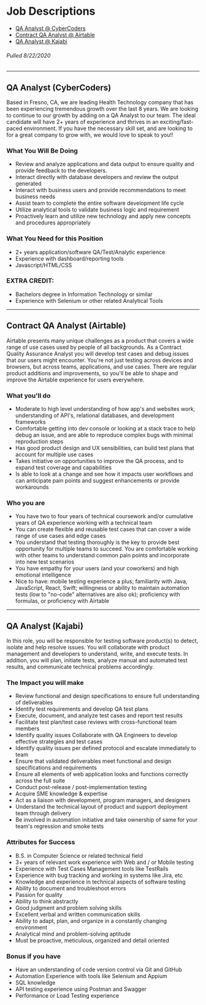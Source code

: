 # Job Descriptions

* [QA Analyst @ CyberCoders](#qa-analyst-(CyberCoders))
* [Contract QA Analyst @ Airtable](#contract-qa-analyst-(Airtable))
* [QA Analyst @ Kajabi](#qa-analyst-(kajabi))

###### Pulled 8/22/2020
- - -
## QA Analyst (CyberCoders)
Based in Fresno, CA, we are leading Health Technology company that has been experiencing tremendous growth over the last 8 years. We are looking to continue to our growth by adding on a QA Analyst to our team. The ideal candidate will have 2+ years of experience and thrives in an exciting/fast-paced environment. If you have the necessary skill set, and are looking to for a great company to grow with, we would love to speak to you!!
### What You Will Be Doing
- Review and analyze applications and data output to ensure quality and provide feedback to the developers.
- Interact directly with database developers and review the output generated
- Interact with business users and provide recommendations to meet business needs
- Assist team to complete the entire software development life cycle
- Utilize analytical tools to validate business logic and requirement
- Proactively learn and utilize new technology and apply new concepts and procedures appropriately
### What You Need for this Position
- 2+ years application/software QA/Test/Analytic experience
- Experience with dashboard/reporting tools
- Javascript/HTML/CSS

### EXTRA CREDIT:
- Bachelors degree in Information Technology or similar
- Experience with Selenium or other related Analytical Tools
- - - 

## Contract QA Analyst (Airtable)
Airtable presents many unique challenges as a product that covers a wide range of use cases used by people of all backgrounds. As a Contract Quality Assurance Analyst you will develop test cases and debug issues that our users might encounter. You're not just testing across devices and browsers, but across teams, applications, and use cases. There are regular product additions and improvements, so you'll be able to shape and improve the Airtable experience for users everywhere.

### What you'll do
* Moderate to high level understanding of how app's and websites work, understanding of API's, relational databases, and development frameworks
* Comfortable getting into dev console or looking at a stack trace to help debug an issue, and are able to reproduce complex bugs with minimal reproduction steps
* Has good product design and UX sensibilities, can build test plans that account for multiple use cases
* Takes initiative on opportunities to improve the QA process, and to expand test coverage and capabilities
* Is able to look at a change and see how it impacts user workflows and can anticipate pain points and suggest enhancements or provide workarounds
### Who you are
* You have two to four years of technical coursework and/or cumulative years of QA experience working with a technical team
* You can create flexible and reusable test cases that can cover a wide range of use cases and edge cases
* You understand that testing thoroughly is the key to provide best opportunity for multiple teams to succeed. You are comfortable working with other teams to understand common pain points and incorporate into new test scenarios
* You have empathy for your users (and your coworkers) and high emotional intelligence
* Nice to have: mobile testing experience a plus; familiarity with Java, JavaScript, React, Swift; willingness or ability to maintain automation tests (low to "no-code" alternatives are also ok); proficiency with formulas, or proficiency with Airtable
- - -
## QA Analyst (Kajabi)

In this role, you will be responsible for testing software product(s) to detect, isolate and help resolve issues. You will collaborate with product management and developers to understand, write, and execute tests. In addition, you will plan, initiate tests, analyze manual and automated test results, and communicate technical problems accordingly.

### The Impact you will make
* Review functional and design specifications to ensure full understanding of deliverables
* Identify test requirements and develop QA test plans
* Execute, document, and analyze test cases and report test results
* Facilitate test plan/test case reviews with cross-functional team members
* Identify quality issues Collaborate with QA Engineers to develop effective strategies and test cases
* Identify quality issues per defined protocol and escalate immediately to team
* Ensure that validated deliverables meet functional and design specifications and requirements
* Ensure all elements of web application looks and functions correctly across the full suite
* Conduct post-release / post-implementation testing
* Acquire SME knowledge & expertise
* Act as a liaison with development, program managers, and designers
* Understand the technical layout of product and support deployment team through delivery
* Be involved in automation initiative and take ownership of same for your team's regression and smoke tests
### Attributes for Success
* B.S. in Computer Science or related technical field
* 3+ years of relevant work experience with Web and / or Mobile testing
* Experience with Test Cases Management tools like TestRails
* Experience with bug tracking and working in systems like Jira, etc
* Knowledge and experience in technical aspects of software testing
* Ability to document and troubleshoot errors
* Passion for quality
* Ability to think abstractly
* Good judgment and problem solving skills
* Excellent verbal and written communication skills
* Ability to adapt, plan, and organize in a constantly changing environment
* Analytical mind and problem-solving aptitude
* Must be proactive, meticulous, organized and detail oriented
### Bonus if you have
* Have an understanding of code version control via Git and GitHub
* Automation Experience with tools like Selenium and Appium
* SQL knowledge
* API testing experience using Postman and Swagger
* Performance or Load Testing experience
